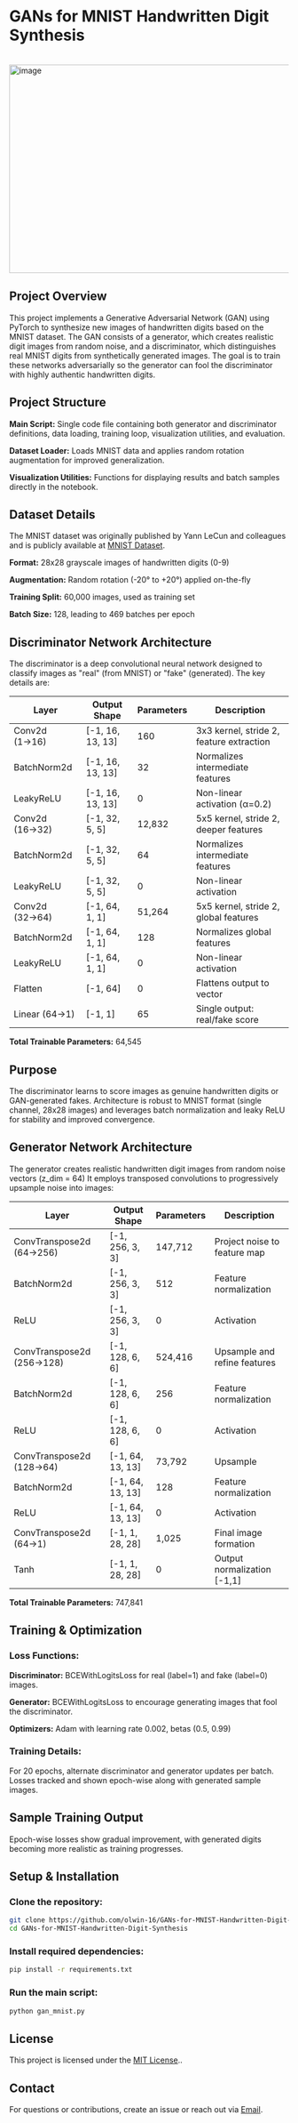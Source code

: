 # GANs for MNIST Handwritten Digit Synthesis

<br>

<img width="860" height="375" alt="image" src="https://github.com/user-attachments/assets/5fbd439e-a893-40bc-9966-459372135ace" />

<br>

## Project Overview

This project implements a Generative Adversarial Network (GAN) using PyTorch to synthesize new images of handwritten digits based on the MNIST dataset. The GAN consists of a generator, which creates realistic digit images from random noise, and a discriminator, which distinguishes real MNIST digits from synthetically generated images. The goal is to train these networks adversarially so the generator can fool the discriminator with highly authentic handwritten digits.

## Project Structure

**Main Script:** Single code file containing both generator and discriminator definitions, data loading, training loop, visualization utilities, and evaluation.

**Dataset Loader:** Loads MNIST data and applies random rotation augmentation for improved generalization.

**Visualization Utilities:** Functions for displaying results and batch samples directly in the notebook.

## Dataset Details

The MNIST dataset was originally published by Yann LeCun and colleagues and is publicly available at [MNIST Dataset](http://yann.lecun.com/exdb/mnist/).

**Format:** 28x28 grayscale images of handwritten digits (0-9)

**Augmentation:** Random rotation (-20° to +20°) applied on-the-fly

**Training Split:** 60,000 images, used as training set

**Batch Size:** 128, leading to 469 batches per epoch

## Discriminator Network Architecture

The discriminator is a deep convolutional neural network designed to classify images as "real" (from MNIST) or "fake" (generated). The key details are:

| Layer          | Output Shape     | Parameters | Description                              |
|----------------|------------------|------------|------------------------------------------|
| Conv2d (1→16)  | [-1, 16, 13, 13] | 160        | 3x3 kernel, stride 2, feature extraction |
| BatchNorm2d    | [-1, 16, 13, 13] | 32         | Normalizes intermediate features         |
| LeakyReLU      | [-1, 16, 13, 13] | 0          | Non-linear activation (α=0.2)            |
| Conv2d (16→32) | [-1, 32, 5, 5]   | 12,832     | 5x5 kernel, stride 2, deeper features    |
| BatchNorm2d    | [-1, 32, 5, 5]   | 64         | Normalizes intermediate features         |
| LeakyReLU      | [-1, 32, 5, 5]   | 0          | Non-linear activation                    |
| Conv2d (32→64) | [-1, 64, 1, 1]   | 51,264     | 5x5 kernel, stride 2, global features    |
| BatchNorm2d    | [-1, 64, 1, 1]   | 128        | Normalizes global features               |
| LeakyReLU      | [-1, 64, 1, 1]   | 0          | Non-linear activation                    |
| Flatten        | [-1, 64]         | 0          | Flattens output to vector                |
| Linear (64→1)  | [-1, 1]          | 65         | Single output: real/fake score           |

**Total Trainable Parameters:** 64,545

## Purpose

The discriminator learns to score images as genuine handwritten digits or GAN-generated fakes.
Architecture is robust to MNIST format (single channel, 28x28 images) and leverages batch normalization and leaky ReLU for stability and improved convergence.

## Generator Network Architecture

The generator creates realistic handwritten digit images from random noise vectors (z_dim = 64)  It employs transposed convolutions to progressively upsample noise into images:

| Layer                     | Output Shape      | Parameters | Description                     |
|---------------------------|-------------------|------------|---------------------------------|
| ConvTranspose2d (64→256)  | [-1, 256, 3, 3]   | 147,712    | Project noise to feature map    |
| BatchNorm2d               | [-1, 256, 3, 3]   | 512        | Feature normalization           |
| ReLU                      | [-1, 256, 3, 3]   | 0          | Activation                      |
| ConvTranspose2d (256→128) | [-1, 128, 6, 6]   | 524,416    | Upsample and refine features    |
| BatchNorm2d               | [-1, 128, 6, 6]   | 256        | Feature normalization           |
| ReLU                      | [-1, 128, 6, 6]   | 0          | Activation                      |
| ConvTranspose2d (128→64)  | [-1, 64, 13, 13]  | 73,792     | Upsample                        |
| BatchNorm2d               | [-1, 64, 13, 13]  | 128        | Feature normalization           |
| ReLU                      | [-1, 64, 13, 13]  | 0          | Activation                      |
| ConvTranspose2d (64→1)    | [-1, 1, 28, 28]   | 1,025      | Final image formation           |
| Tanh                      | [-1, 1, 28, 28]   | 0          | Output normalization [-1,1]     |

**Total Trainable Parameters:** 747,841

## Training & Optimization

### Loss Functions:

**Discriminator:** BCEWithLogitsLoss for real (label=1) and fake (label=0) images.

**Generator:** BCEWithLogitsLoss to encourage generating images that fool the discriminator.

**Optimizers:** Adam with learning rate 0.002, betas (0.5, 0.99)

### Training Details:

For 20 epochs, alternate discriminator and generator updates per batch.
Losses tracked and shown epoch-wise along with generated sample images.

## Sample Training Output

Epoch-wise losses show gradual improvement, with generated digits becoming more realistic as training progresses.

## Setup & Installation

### Clone the repository:

```bash
git clone https://github.com/olwin-16/GANs-for-MNIST-Handwritten-Digit-Synthesis.git
cd GANs-for-MNIST-Handwritten-Digit-Synthesis
```

### Install required dependencies:

```bash
pip install -r requirements.txt
```

### Run the main script:

```bash
python gan_mnist.py
```

## License

This project is licensed under the [MIT License](LICENSE)..

## Contact

For questions or contributions, create an issue or reach out via [Email](mailto:olwinchristian1626@gmail.com).
